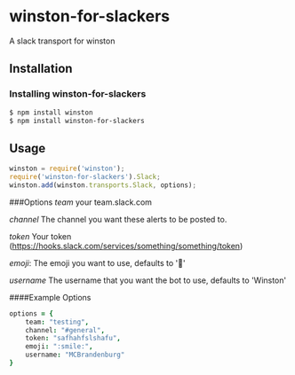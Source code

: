 # winston-for-slackers
A slack transport for winston


## Installation

### Installing winston-for-slackers

``` bash
$ npm install winston
$ npm install winston-for-slackers
```

## Usage

``` js
winston = require('winston');
require('winston-for-slackers').Slack;
winston.add(winston.transports.Slack, options);
```

###Options
*team*
your team.slack.com

*channel*
The channel you want these alerts to be posted to.

*token*
Your token (https://hooks.slack.com/services/something/something/token)

*emoji*:
The emoji you want to use, defaults to ':page_with_curl:'

*username*
The username that you want the bot to use, defaults to 'Winston'

####Example Options

```coffee
options = {
    team: "testing",
    channel: "#general",
    token: "safhahfslshafu",
    emoji: ":smile:",
    username: "MCBrandenburg"
}
```
